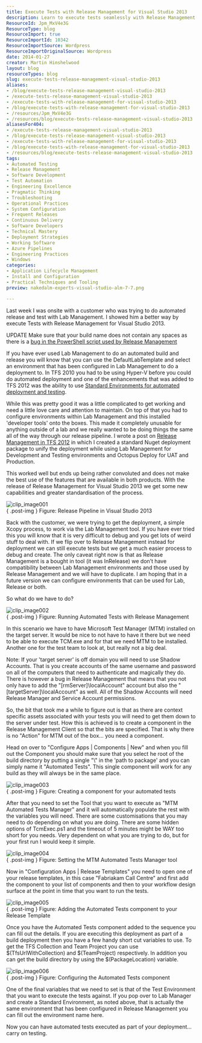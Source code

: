 ```yaml
---
title: Execute Tests with Release Management for Visual Studio 2013
description: Learn to execute tests seamlessly with Release Management for Visual Studio 2013. Simplify your automated testing and deployment processes today!
ResourceId: Jpm_MxV4e3G
ResourceType: blog
ResourceImport: true
ResourceImportId: 10342
ResourceImportSource: Wordpress
ResourceImportOriginalSource: Wordpress
date: 2014-01-27
creator: Martin Hinshelwood
layout: blog
resourceTypes: blog
slug: execute-tests-release-management-visual-studio-2013
aliases:
- /blog/execute-tests-release-management-visual-studio-2013
- /execute-tests-release-management-visual-studio-2013
- /execute-tests-with-release-management-for-visual-studio-2013
- /blog/execute-tests-with-release-management-for-visual-studio-2013
- /resources/Jpm_MxV4e3G
- /resources/blog/execute-tests-release-management-visual-studio-2013
aliasesFor404:
- /execute-tests-release-management-visual-studio-2013
- /blog/execute-tests-release-management-visual-studio-2013
- /execute-tests-with-release-management-for-visual-studio-2013
- /blog/execute-tests-with-release-management-for-visual-studio-2013
- /resources/blog/execute-tests-release-management-visual-studio-2013
tags:
- Automated Testing
- Release Management
- Software Development
- Test Automation
- Engineering Excellence
- Pragmatic Thinking
- Troubleshooting
- Operational Practices
- System Configuration
- Frequent Releases
- Continuous Delivery
- Software Developers
- Technical Mastery
- Deployment Strategies
- Working Software
- Azure Pipelines
- Engineering Practices
- Windows
categories:
- Application Lifecycle Management
- Install and Configuration
- Practical Techniques and Tooling
preview: nakedalm-experts-visual-studio-alm-7-7.png

---
```

Last week I was onsite with a customer who was trying to do automated release and test with Lab Management. I showed him a better way by execute Tests with Release Management for Visual Studio 2013.

UPDATE Make sure that your build name does not contain any spaces as there is a [bug in the PowerShell script used by Release Management](http://blogs.msdn.com/b/mpeder/archive/2014/03/03/fixing-error-in-release-management-when-using-quot-mtm-automated-tests-manager-quot-build-name-restriction.aspx)

If you have ever used Lab Management to do an automated build and release you will know that you can use the DefaultLabTemplate and select an environment that has been configured in Lab Management to do a deployment to. In TFS 2010 you had to be using Hyper-V before you could do automated deployment and one of the enhancements that was added to TFS 2012 was the ability to use [Standard Environments for automated deployment and testing](http://nkdagility.com/standard-environments-for-automated-deployment-and-testing/).

While this was pretty good it was a little complicated to get working and need a little love care and attention to maintain. On top of that you had to configure environments within Lab Management and this installed 'developer tools' onto the boxes. This made it completely unusable for anything outside of a lab and we really wanted to be doing things the same all of the way through our release pipeline. I wrote a post on [Release Management in TFS 2012](http://nkdagility.com/release-management-with-team-foundation-server-2012/) in which I created a standard Nuget deployment package to unify the deployment while using Lab Management for Development and Testing environments and Octopus Deploy for UAT and Production.

This worked well but ends up being rather convoluted and does not make the best use of the features that are available in both products. With the release of Release Management for Visual Studio 2013 we get some new capabilities and greater standardisation of the process.

![clip_image001](images/clip_image0011-1-1.png "clip_image001")  
{ .post-img }
Figure: Release Pipeline in Visual Studio 2013

Back with the customer, we were trying to get the deployment, a simple Xcopy process, to work via the Lab Management tool. If you have ever tried this you will know that it is very difficult to debug and you get lots of weird stuff to deal with. If we flip over to Release Management instead for deployment we can still execute tests but we get a much easier process to debug and create. The only caveat right now is that as Release Management is a bought in tool (it was InRelease) we don’t have compatibility between Lab Management environments and those used by Release Management and we will have to duplicate. I am hoping that in a future version we can configure environments that can be used for Lab, Release or both.

So what do we have to do?

![clip_image002](images/clip_image0021-2-2.png "clip_image002")  
{ .post-img }
Figure: Running Automated Tests with Release Management

In this scenario we have to have Microsoft Test Manager (MTM) installed on the target server. It would be nice to not have to have it there but we need to be able to execute TCM.exe and for that we need MTM to be installed. Another one for the test team to look at, but really not a big deal.

Note: If your 'target server' is off domain you will need to use Shadow Accounts. That is you create accounts of the same username and password on all of the computers that need to authenticate and magically they do. There is however a bug in Release Management that means that you not only have to add the "\[rmServer\]\\localAccount" account but also the "\[targetServer\]\\localAccount" as well. All of the Shadow Accounts will need Release Manager and Service Account permissions.

So, the bit that took me a while to figure out is that as there are context specific assets associated with your tests you will need to get them down to the server under test. How this is achieved is to create a component in the Release Management Client so that the bits are specified. That is why there is no "Action" for MTM out of the box… you need a component.

Head on over to "Configure Apps | Components | New" and when you fill out the Component you should make sure that you select he root of the build directory by putting a single "\\" in the 'path to package' and you can simply name it "Automated Tests". This single component will work for any build as they will always be in the same place.

![clip_image003](images/clip_image0031-3-3.png "clip_image003")  
{ .post-img }
Figure: Creating a component for your automated tests

After that you need to set the Tool that you want to execute as "MTM Automated Tests Manager" and it will automatically populate the rest with the variables you will need. There are some customisations that you may need to do depending on what you are doing. There are some hidden options of TcmExec.ps1 and the timeout of 5 minutes might be WAY too short for you needs. Very dependent on what you are trying to do, but for your first run I would keep it simple.

![clip_image004](images/clip_image004-4-4.png "clip_image004")  
{ .post-img }
Figure: Setting the MTM Automated Tests Manager tool

Now in "Configuration Apps | Release Templates" you need to open one of your release templates, in this case "Fabriakam Call Centre" and first add the component to your list of components and then to your workflow design surface at the point in time that you want to run the tests.

![clip_image005](images/clip_image005-5-5.png "clip_image005")  
{ .post-img }
Figure: Adding the Automated Tests component to your Release Template

Once you have the Automated Tests component added to the sequence you can fill out the details. If you are executing this deployment as part of a build deployment then you have a few handy short cut variables to use. To get the TFS Collection and Team Project you can use $(TfsUrlWithCollection) and $(TeamProject) respectively. In addition you can get the build directory by using the $(PackageLocation) variable.

![clip_image006](images/clip_image006-6-6.png "clip_image006")  
{ .post-img }
Figure: Configuring the Automated Tests component

One of the final variables that we need to set is that of the Test Environment that you want to execute the tests against. If you pop over to Lab Manager and create a Standard Environment, as noted above, that is actually the same environment that has been configured in Release Management you can fill out the environment name here.

Now you can have automated tests executed as part of your deployment… carry on testing.
